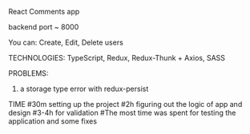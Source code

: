 React Comments app

backend port ~ 8000

You can:
Create, Edit, Delete users

TECHNOLOGIES:
TypeScript, Redux, Redux-Thunk + Axios, SASS

PROBLEMS:
1) a storage type error with redux-persist

TIME
#30m setting up the project
#2h figuring out the logic of app and design
#3-4h for validation
#The most time was spent for testing the application and some fixes
